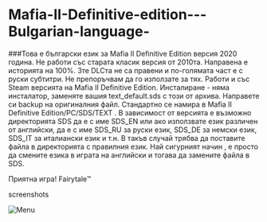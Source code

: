 # Mafia-II-Definitive-edition---Bulgarian-language-

###Това е български език за Mafia II Definitive Edition версия 2020 година. Не работи със старата класик версия от 2010та.
Направена е историята на 100%.
3те DLCта не са правени и по-голямата част е с руски субтитри. Не препоръчвам да го използате за тях.
Работи и със Steam версията на Mafia II Definitive Edition.
Инсталиране - няма инсталатор,  заменяте вашия text_default.sds с този от архива. Направете си backup на оригиналния файл. Стандартно се намира в Mafia II Definitive Edition/PC/SDS/TEXT . 
В зависимост от версията е възможно директорията SDS да е с име SDS_EN или ако използвате език различен от английски, да е с име SDS_RU за руски език, SDS_DE за немски език, SDS_IT за италиански език и т.н. В такъв случай трябва да поставите файла в директорията с правилния език. Най сигурният начин , е просто да смените езика в играта на английски и тогава да замените файла в SDS.

Приятна игра!
Fairytale™

 screenshots

![Menu](https://user-images.githubusercontent.com/18502735/87835097-d60b4800-c894-11ea-8cb3-d01c1979b1cf.jpg)
